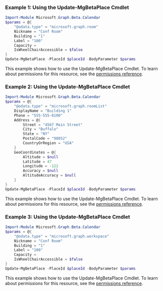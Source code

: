 ### Example 1: Using the Update-MgBetaPlace Cmdlet
```powershell
Import-Module Microsoft.Graph.Beta.Calendar
$params = @{
	"@odata.type" = "microsoft.graph.room"
	Nickname = "Conf Room"
	Building = "1"
	Label = "100"
	Capacity = 
	IsWheelChairAccessible = $false
}
Update-MgBetaPlace -PlaceId $placeId -BodyParameter $params
```
This example shows how to use the Update-MgBetaPlace Cmdlet.
To learn about permissions for this resource, see the [permissions reference](/graph/permissions-reference).
### Example 2: Using the Update-MgBetaPlace Cmdlet
```powershell
Import-Module Microsoft.Graph.Beta.Calendar
$params = @{
	"@odata.type" = "microsoft.graph.roomList"
	DisplayName = "Building 1"
	Phone = "555-555-0100"
	Address = @{
		Street = "4567 Main Street"
		City = "Buffalo"
		State = "NY"
		PostalCode = "98052"
		CountryOrRegion = "USA"
	}
	GeoCoordinates = @{
		Altitude = $null
		Latitude = 47
		Longitude = -122
		Accuracy = $null
		AltitudeAccuracy = $null
	}
}
Update-MgBetaPlace -PlaceId $placeId -BodyParameter $params
```
This example shows how to use the Update-MgBetaPlace Cmdlet.
To learn about permissions for this resource, see the [permissions reference](/graph/permissions-reference).
### Example 3: Using the Update-MgBetaPlace Cmdlet
```powershell
Import-Module Microsoft.Graph.Beta.Calendar
$params = @{
	"@odata.type" = "microsoft.graph.workspace"
	Nickname = "Conf Room"
	Building = "1"
	Label = "100"
	Capacity = 
	IsWheelChairAccessible = $false
}
Update-MgBetaPlace -PlaceId $placeId -BodyParameter $params
```
This example shows how to use the Update-MgBetaPlace Cmdlet.
To learn about permissions for this resource, see the [permissions reference](/graph/permissions-reference).
